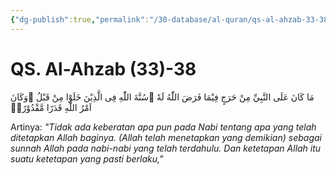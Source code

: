```yaml
---
{"dg-publish":true,"permalink":"/30-database/al-quran/qs-al-ahzab-33-38/"}
---
```



# QS. Al-Ahzab (33)-38
مَا كَانَ عَلَى النَّبِيِّ مِنْ حَرَجٍ فِيْمَا فَرَضَ اللّٰهُ لَهٗ ۗسُنَّةَ اللّٰهِ فِى الَّذِيْنَ خَلَوْا مِنْ قَبْلُ ۗوَكَانَ اَمْرُ اللّٰهِ قَدَرًا مَّقْدُوْرًاۙ  

Artinya: *"Tidak ada keberatan apa pun pada Nabi tentang apa yang telah ditetapkan Allah baginya. (Allah telah menetapkan yang demikian) sebagai sunnah Allah pada nabi-nabi yang telah terdahulu. Dan ketetapan Allah itu suatu ketetapan yang pasti berlaku,"*
